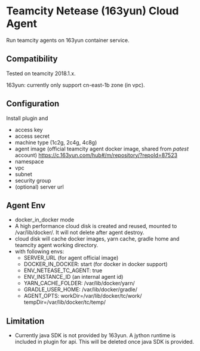 # Teamcity Netease (163yun) Cloud Agent

Run teamcity agents on 163yun container service.

## Compatibility

Tested on teamcity 2018.1.x.

163yun: currently only support cn-east-1b zone (in vpc).

## Configuration

Install plugin and

* access key
* access secret
* machine type (1c2g, 2c4g, 4c8g)
* agent image (official teamcity agent docker image, shared from *patest* account)
  https://c.163yun.com/hub#/m/repository/?repoId=87523
* namespace
* vpc
* subnet
* security group
* (optional) server url

## Agent Env

* docker_in_docker mode
* A high performance cloud disk is created and reused, mounted to /var/lib/docker/. It will not delete after agent destroy.
* cloud disk will cache docker images, yarn cache, gradle home and teamcity agent working directory.
* with following envs:
  * SERVER_URL (for agent official image)
  * DOCKER_IN_DOCKER: start (for docker in docker support)
  * ENV_NETEASE_TC_AGENT: true
  * ENV_INSTANCE_ID (an internal agent id)
  * YARN_CACHE_FOLDER: /var/lib/docker/yarn/
  * GRADLE_USER_HOME: /var/lib/docker/gradle/
  * AGENT_OPTS: workDir=/var/lib/docker/tc/work/ tempDir=/var/lib/docker/tc/temp/

## Limitation

* Currently java SDK is not provided by 163yun. A jython runtime is included in plugin for api. This will be deleted once java SDK is provided.
